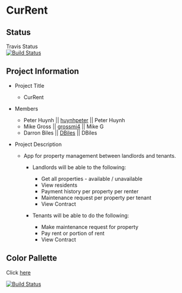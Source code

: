 # CurRent

## Status
Travis Status\
[![Build Status](https://travis-ci.org/GTBC-Juggernaunts/project2.svg?branch=master)](https://travis-ci.org/GTBC-Juggernaunts/project2)
## Project Information

* Project Title
    * CurRent
* Members
   * Peter Huynh || [huynhpeter](https://github.com/huynhpeter) || Peter Huynh
    * Mike Gross || [grossmi4](https://github.com/grossmi4) || Mike G
    * Darron Biles || [DBiles](https://github.com/DBiles) || DBiles
  
* Project Description
    * App for property management between landlords and tenants.
        * Landlords will be able to the following:

            * Get all properties - available / unavailable
            * View residents
            * Payment history per property per renter
            * Maintenance request per property per tenant
            * View Contract

        * Tenants will be able to do the following:

            * Make maintenance request for property
            * Pay rent or portion of rent
            * View Contract

## Color Pallette
Click [here](https://coolors.co/export/pdf/3c91e6-342e37-a2d729-fafffd-fa824c)

[![Build Status](https://travis-ci.org/GTBC-Juggernaunts/project2.svg?branch=master)](https://travis-ci.org/GTBC-Juggernaunts/project2)